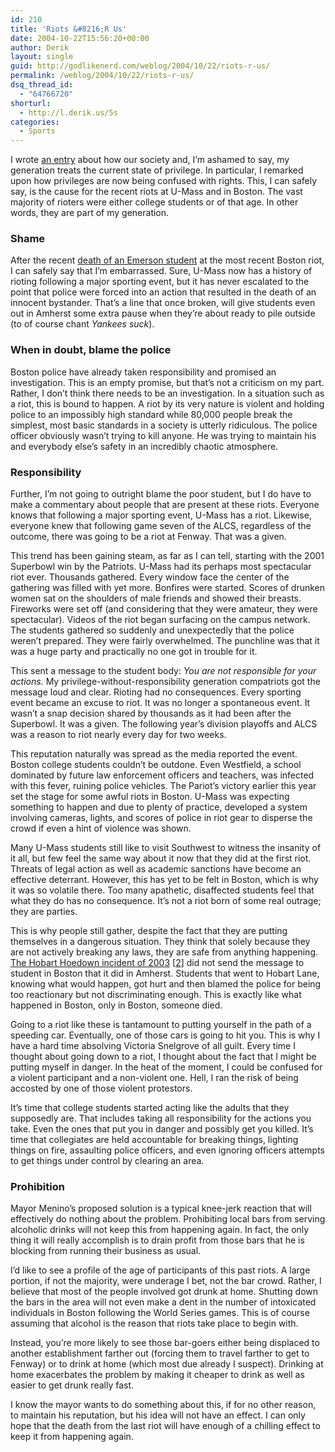 ```yaml
---
id: 210
title: 'Riots &#8216;R Us'
date: 2004-10-22T15:56:20+00:00
author: Derik
layout: single
guid: http://godlikenerd.com/weblog/2004/10/22/riots-r-us/
permalink: /weblog/2004/10/22/riots-r-us/
dsq_thread_id:
  - "64766720"
shorturl:
  - http://l.derik.us/5s
categories:
  - Sports
---
```

I wrote [an entry](/weblog/2004/07/29/entitlement-and-the-lack-of-responsibility/) about how our society and, I&#8217;m ashamed to say, my generation treats the current state of privilege. In particular, I remarked upon how privileges are now being confused with rights. This, I can safely say, is the cause for the recent riots at U-Mass and in Boston. The vast majority of rioters were either college students or of that age. In other words, they are part of my generation.

### Shame

After the recent [death of an Emerson student](http://sports.yahoo.com/mlb/news?slug=ap-redsox-fandeath&prov=ap&type=lgns) at the most recent Boston riot, I can safely say that I&#8217;m embarrassed. Sure, U-Mass now has a history of rioting following a major sporting event, but it has never escalated to the point that police were forced into an action that resulted in the death of an innocent bystander. That&#8217;s a line that once broken, will give students even out in Amherst some extra pause when they&#8217;re about ready to pile outside (to of course chant _Yankees suck_).

### When in doubt, blame the police

Boston police have already taken responsibility and promised an investigation. This is an empty promise, but that&#8217;s not a criticism on my part. Rather, I don&#8217;t think there needs to be an investigation. In a situation such as a riot, this is bound to happen. A riot by its very nature is violent and holding police to an impossibly high standard while 80,000 people break the simplest, most basic standards in a society is utterly ridiculous. The police officer obviously wasn&#8217;t trying to kill anyone. He was trying to maintain his and everybody else&#8217;s safety in an incredibly chaotic atmosphere.

### Responsibility

Further, I&#8217;m not going to outright blame the poor student, but I do have to make a commentary about people that are present at these riots. Everyone knows that following a major sporting event, U-Mass has a riot. Likewise, everyone knew that following game seven of the ALCS, regardless of the outcome, there was going to be a riot at Fenway. That was a given.

This trend has been gaining steam, as far as I can tell, starting with the 2001 Superbowl win by the Patriots. U-Mass had its perhaps most spectacular riot ever. Thousands gathered. Every window face the center of the gathering was filled with yet more. Bonfires were started. Scores of drunken women sat on the shoulders of male friends and showed their breasts. Fireworks were set off (and considering that they were amateur, they were spectacular). Videos of the riot began surfacing on the campus network. The students gathered so suddenly and unexpectedly that the police weren&#8217;t prepared. They were fairly overwhelmed. The punchline was that it was a huge party and practically no one got in trouble for it.

This sent a message to the student body: _You are not responsible for your actions._ My privilege-without-responsibility generation compatriots got the message loud and clear. Rioting had no consequences. Every sporting event became an excuse to riot. It was no longer a spontaneous event. It wasn&#8217;t a snap decision shared by thousands as it had been after the Superbowl. It was a given. The following year&#8217;s division playoffs and ALCS was a reason to riot nearly every day for two weeks.

This reputation naturally was spread as the media reported the event. Boston college students couldn&#8217;t be outdone. Even Westfield, a school dominated by future law enforcement officers and teachers, was infected with this fever, ruining police vehicles. The Pariot&#8217;s victory earlier this year set the stage for some awful riots in Boston. U-Mass was expecting something to happen and due to plenty of practice, developed a system involving cameras, lights, and scores of police in riot gear to disperse the crowd if even a hint of violence was shown.

Many U-Mass students still like to visit Southwest to witness the insanity of it all, but few feel the same way about it now that they did at the first riot. Threats of legal action as well as academic sanctions have become an effective deterrant. However, this has yet to be felt in Boston, which is why it was so volatile there. Too many apathetic, disaffected students feel that what they do has no consequence. It&#8217;s not a riot born of some real outrage; they are parties.

This is why people still gather, despite the fact that they are putting themselves in a dangerous situation. They think that solely because they are not actively breaking any laws, they are safe from anything happening. [The Hobart Hoedown incident of 2003](http://www.massnews.com/2003_Editions/5_May/050603_mn_umass_lives_up_to_rep.shtml) [[2](http://www.umass.edu/chronicle/archives/03/05-09/riot.html)] did not send the message to student in Boston that it did in Amherst. Students that went to Hobart Lane, knowing what would happen, got hurt and then blamed the police for being too reactionary but not discriminating enough. This is exactly like what happened in Boston, only in Boston, someone died.

Going to a riot like these is tantamount to putting yourself in the path of a speeding car. Eventually, one of those cars is going to hit you. This is why I have a hard time absolving Victoria Snelgrove of all guilt. Every time I thought about going down to a riot, I thought about the fact that I might be putting myself in danger. In the heat of the moment, I could be confused for a violent participant and a non-violent one. Hell, I ran the risk of being accosted by one of those violent protestors.

It&#8217;s time that college students started acting like the adults that they supposedly are. That includes taking all responsibility for the actions you take. Even the ones that put you in danger and possibly get you killed. It&#8217;s time that collegiates are held accountable for breaking things, lighting things on fire, assaulting police officers, and even ignoring officers attempts to get things under control by clearing an area.

### Prohibition

Mayor Menino&#8217;s proposed solution is a typical knee-jerk reaction that will effectively do nothing about the problem. Prohibiting local bars from serving alcoholic drinks will not keep this from happening again. In fact, the only thing it will really accomplish is to drain profit from those bars that he is blocking from running their business as usual.

I&#8217;d like to see a profile of the age of participants of this past riots. A large portion, if not the majority, were underage I bet, not the bar crowd. Rather, I believe that most of the people involved got drunk at home. Shutting down the bars in the area will not even make a dent in the number of intoxicated individuals in Boston following the World Series games. This is of course assuming that alcohol is the reason that riots take place to begin with.

Instead, you&#8217;re more likely to see those bar-goers either being displaced to another establishment farther out (forcing them to travel farther to get to Fenway) or to drink at home (which most due already I suspect). Drinking at home exacerbates the problem by making it cheaper to drink as well as easier to get drunk really fast.

I know the mayor wants to do something about this, if for no other reason, to maintain his reputation, but his idea will not have an effect. I can only hope that the death from the last riot will have enough of a chilling effect to keep it from happening again.